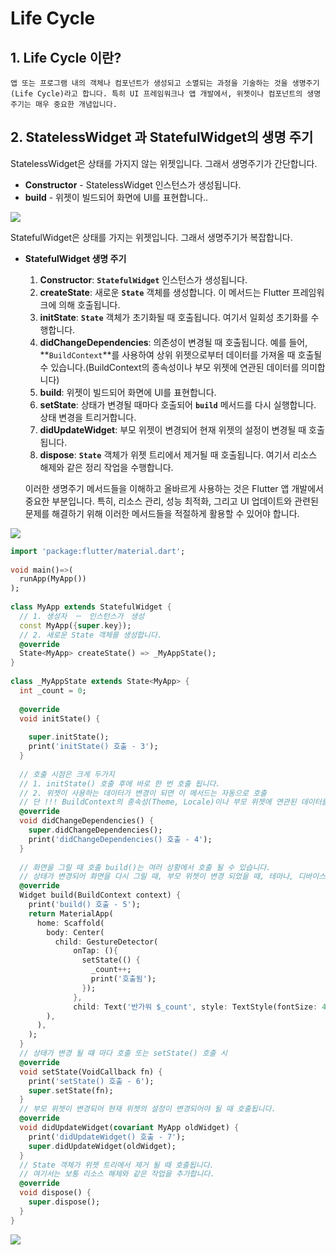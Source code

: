 # Life Cycle

## 1. Life Cycle 이란?
	앱 또는 프로그램 내의 객체나 컴포넌트가 생성되고 소멸되는 과정을 기술하는 것을 생명주기(Life Cycle)라고 합니다. 특히 UI 프레임워크나 앱 개발에서, 위젯이나 컴포넌트의 생명주기는 매우 중요한 개념입니다.

## 2. StatelessWidget 과 StatefulWidget의 생명 주기
StatelessWidget은 상태를 가지지 않는 위젯입니다. 그래서 생명주기가 간단합니다.
- **Constructor** - StatelessWidget 인스턴스가 생성됩니다.
- **build** - 위젯이 빌드되어 화면에 UI를 표현합니다..


![](https://i.imgur.com/XILzUjM.png)


StatefulWidget은 상태를 가지는 위젯입니다. 그래서 생명주기가 복잡합니다.

- **StatefulWidget 생명 주기**
    
    1. **Constructor**: **`StatefulWidget`** 인스턴스가 생성됩니다.
    2. **createState**: 새로운 **`State`** 객체를 생성합니다. 이 메서드는 Flutter 프레임워크에 의해 호출됩니다.
    3. **initState**: **`State`** 객체가 초기화될 때 호출됩니다. 여기서 일회성 초기화를 수행합니다.
    4. **didChangeDependencies**: 의존성이 변경될 때 호출됩니다. 예를 들어, **`BuildContext`**를 사용하여 상위 위젯으로부터 데이터를 가져올 때 호출될 수 있습니다.(BuildContext의 종속성이나 부모 위젯에 연관된 데이터를 의미합니다)
    5. **build**: 위젯이 빌드되어 화면에 UI를 표현합니다.
    6. **setState**: 상태가 변경될 때마다 호출되어 **`build`** 메서드를 다시 실행합니다. 상태 변경을 트리거합니다.
    7. **didUpdateWidget**: 부모 위젯이 변경되어 현재 위젯의 설정이 변경될 때 호출됩니다.
    8. **dispose**: **`State`** 객체가 위젯 트리에서 제거될 때 호출됩니다. 여기서 리소스 해제와 같은 정리 작업을 수행합니다.

    이러한 생명주기 메서드들을 이해하고 올바르게 사용하는 것은 Flutter 앱 개발에서 중요한 부분입니다. 특히, 리소스 관리, 성능 최적화, 그리고 UI 업데이트와 관련된 문제를 해결하기 위해 이러한 메서드들을 적절하게 활용할 수 있어야 합니다.


![](https://i.imgur.com/Eh7cQBO.png)

```dart
import 'package:flutter/material.dart';  
  
void main()=>(  
  runApp(MyApp())  
);  
  
class MyApp extends StatefulWidget {  
  // 1. 생성자　－　인스턴스가　생성  
  const MyApp({super.key});  
  // 2. 새로운 State 객체를 생성합니다.  
  @override  
  State<MyApp> createState() => _MyAppState();  
}  
  
class _MyAppState extends State<MyApp> {  
  int _count = 0;  
  
  @override  
  void initState() {  
  
    super.initState();  
    print('initState() 호출 - 3');  
  }  
  
  // 호출 시점은 크게 두가지  
  // 1. initState() 호출 후에 바로 한 번 호출 됩니다.  
  // 2. 위젯이 사용하는 데이터가 변경이 되면 이 메서드는 자동으로 호출  
  // 단 !!! BuildContext의 종속성(Theme, Locale)이나 부모 위젯에 연관된 데이터를 의미합니다.  
  @override  
  void didChangeDependencies() {  
    super.didChangeDependencies();  
    print('didChangeDependencies() 호출 - 4');  
  }  
  
  // 화면을 그릴 때 호출 build()는 여러 상황에서 호출 될 수 있습니다.  
  // 상태가 변경되어 화면을 다시 그릴 때, 부모 위젯이 변경 되었을 때, 테마나, 디바이스에 화면 방향이 변경되었을 때  
  @override  
  Widget build(BuildContext context) {  
    print('build() 호출 - 5');  
    return MaterialApp(  
      home: Scaffold(  
        body: Center(  
          child: GestureDetector(  
              onTap: (){  
                setState(() {  
                  _count++;  
                  print('호출됨');  
                });  
              },  
              child: Text('반가워 $_count', style: TextStyle(fontSize: 40),)),  
        ),  
      ),  
    );  
  }  
  // 상태가 변경 될 떄 마다 호출 또는 setState() 호출 시  
  @override  
  void setState(VoidCallback fn) {  
    print('setState() 호출 - 6');  
    super.setState(fn);  
  }  
  // 부모 위젯이 변경되어 현재 위젯의 설정이 변경되어야 될 때 호출됩니다.  
  @override  
  void didUpdateWidget(covariant MyApp oldWidget) {  
    print('didUpdateWidget() 호출 - 7');  
    super.didUpdateWidget(oldWidget);  
  }  
  // State 객체가 위젯 트리에서 제거 될 때 호출됩니다.  
  // 여기서는 보통 리소스 해제와 같은 작업을 추가합니다.  
  @override  
  void dispose() {  
    super.dispose();  
  }  
}
```


![](https://i.imgur.com/o0lc9N4.png)
